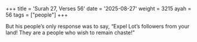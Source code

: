 +++
title = 'Surah 27, Verses 56'
date = '2025-08-27'
weight = 3215
ayah = 56
tags = ["people"]
+++

But his people’s only response was to say, “Expel Lot’s followers from your land! They are a people who wish to remain chaste!”